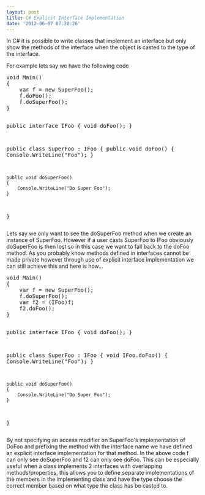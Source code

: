 ```yaml
---
layout: post
title: C# Explicit Interface Implementation
date: '2012-06-07 07:20:26'
---
```


<p>In C# it is possible to write classes that implement an interface but only show the methods of the interface when the object is casted to the type of the interface.</p> <p>For example lets say we have the following code</p><pre class="brush: csharp; gutter: false; toolbar: false;">void Main()
{
	var f = new SuperFoo();
	f.doFoo();
	f.doSuperFoo();	
}

public interface IFoo
{
	void doFoo();
}

public class SuperFoo : IFoo
{
	public void doFoo()
	{
		Console.WriteLine("Foo");
	}
	
	public void doSuperFoo()
	{
		Console.WriteLine("Do Super Foo");
	}
}
</pre>
<p>Lets say we only want to see the doSuperFoo method when we create an instance of SuperFoo. However if a user casts SuperFoo to IFoo obviously doSuperFoo is then lost so in this case we want to fall back to the doFoo method. As you probably know methods defined in interfaces cannot be made private however through use of explicit interface implementation we can still achieve this and here is how... </p><pre class="brush: csharp; gutter: false; toolbar: false;">void Main()
{
	var f = new SuperFoo();
	f.doSuperFoo();	
	var f2 = (IFoo)f;
	f2.doFoo();
}

public interface IFoo
{
	void doFoo();
}

public class SuperFoo : IFoo
{
	void IFoo.doFoo()
	{
		Console.WriteLine("Foo");
	}
	
	public void doSuperFoo()
	{
		Console.WriteLine("Do Super Foo");
	}
}
</pre>
<p>By not specifying an access modifier on SuperFoo's implementation of DoFoo and prefixing the method with the interface name we have defined an explicit interface implementation for that method. In the above code f can only see doSuperFoo and f2 can only see doFoo. This can be especially useful when a class implements 2 interfaces with overlapping methods/properties, this allows you to define separate implementations of the members in the implementing class and have the type choose the correct member based on what type the class has be casted to. </p>